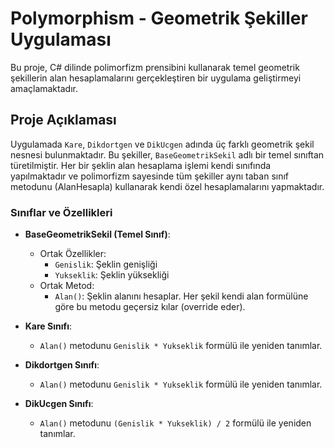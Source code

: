 # Polymorphism - Geometrik Şekiller Uygulaması

Bu proje, C# dilinde polimorfizm prensibini kullanarak temel geometrik şekillerin alan hesaplamalarını gerçekleştiren bir uygulama geliştirmeyi amaçlamaktadır. 

## Proje Açıklaması

Uygulamada `Kare`, `Dikdortgen` ve `DikUcgen` adında üç farklı geometrik şekil nesnesi bulunmaktadır. Bu şekiller, `BaseGeometrikSekil` adlı bir temel sınıftan türetilmiştir. Her bir şeklin alan hesaplama işlemi kendi sınıfında yapılmaktadır ve polimorfizm sayesinde tüm şekiller aynı taban sınıf metodunu (AlanHesapla) kullanarak kendi özel hesaplamalarını yapmaktadır.

### Sınıflar ve Özellikleri

- **BaseGeometrikSekil (Temel Sınıf)**:
  - Ortak Özellikler:
    - `Genislik`: Şeklin genişliği
    - `Yukseklik`: Şeklin yüksekliği
  - Ortak Metod:
    - `Alan()`: Şeklin alanını hesaplar. Her şekil kendi alan formülüne göre bu metodu geçersiz kılar (override eder).

- **Kare Sınıfı**:
  - `Alan()` metodunu `Genislik * Yukseklik` formülü ile yeniden tanımlar.

- **Dikdortgen Sınıfı**:
  - `Alan()` metodunu `Genislik * Yukseklik` formülü ile yeniden tanımlar.

- **DikUcgen Sınıfı**:
  - `Alan()` metodunu `(Genislik * Yukseklik) / 2` formülü ile yeniden tanımlar.
